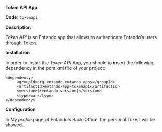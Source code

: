 **Token API App**

**Code**: ```tokenapi```

**Description**

_Token API_ is an Entando app that allows to authenticate Entando’s users through Token.

**Installation**

In order to install the _Token API_ App, you should to insert the following dependency in the pom.xml file of your project:

```
<dependency>
     <groupId>org.entando.entando.apps</groupId>
     <artifactId>entando-app-tokenapi</artifactId>
     <version>${entando.version}</version>
     <type>war</type>
</dependency>
```

**Configuration**

In _My profile_ page of Entando’s Back-Office, the personal Token will be showed.
